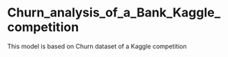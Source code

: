 # Churn_analysis_of_a_Bank_Kaggle_competition
This model is based on Churn dataset of a Kaggle competition
